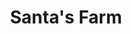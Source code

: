 ---
title: "Santa's Farm"
city: "Ottawa"
province: "Ontario"
categories: ["christmas-tree", "tulip"]
---